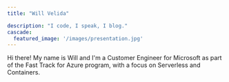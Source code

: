 ```yaml
---
title: "Will Velida"

description: "I code, I speak, I blog."
cascade:
  featured_image: '/images/presentation.jpg'
---
```

Hi there! My name is Will and I'm a Customer Engineer for Microsoft as part of the Fast Track for Azure program, with a focus on Serverless and Containers.